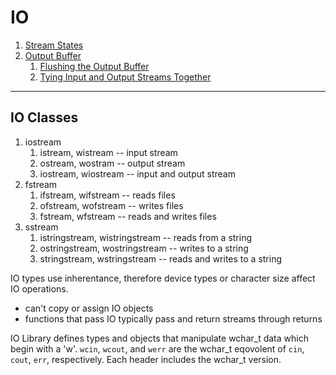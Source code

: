 # IO

1. [Stream States](Stream-States.md)
2. [Output Buffer](Output-Buffer.md)
    1. [Flushing the Output Buffer](Output-Buffer.md#flushing-the-output-buffer)
    2. [Tying Input and Output Streams Together](Output-Buffer.md#tying-input-and-output-streams-together)

---

## IO Classes

1. iostream
    1. istream, wistream -- input stream
    2. ostream, wostram -- output stream
    3. iostream, wiostream -- input and output stream
2. fstream
    1. ifstream, wifstream -- reads files
    2. ofstream, wofstream -- writes files
    3. fstream, wfstream -- reads and writes files
3. sstream
    1. istringstream, wistringstream -- reads from a string
    2. ostringstream, wostringstream -- writes to a string
    3. stringstream, wstringstream -- reads and writes to a string

IO types use inherentance, therefore device types or character size affect IO operations.

- can't copy or assign IO objects
- functions that pass IO typically pass and return streams through returns

IO Library defines types and objects that manipulate wchar_t data which begin with a 'w'. `wcin`, `wcout`, and `werr` are
the wchar_t eqovolent of `cin`, `cout`, `err`, respectively. Each header includes the wchar_t version.